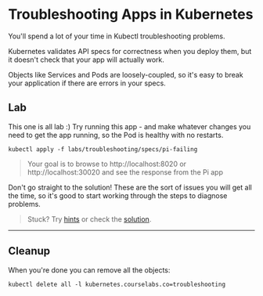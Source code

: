 # Troubleshooting Apps in Kubernetes

You'll spend a lot of your time in Kubectl troubleshooting problems.

Kubernetes validates API specs for correctness when you deploy them, but it doesn't check that your app will actually work.

Objects like Services and Pods are loosely-coupled, so it's easy to break your application if there are errors in your specs.

## Lab

This one is all lab :) Try running this app - and make whatever changes you need to get the app running, so the Pod is healthy with no restarts.

```
kubectl apply -f labs/troubleshooting/specs/pi-failing
```

> Your goal is to browse to http://localhost:8020 or http://localhost:30020 and see the response from the Pi app

Don't go straight to the solution! These are the sort of issues you will get all the time, so it's good to start working through the steps to diagnose problems.

> Stuck? Try [hints](hints.md) or check the [solution](solution.md).

___
## Cleanup

When you're done you can remove all the objects:

```
kubectl delete all -l kubernetes.courselabs.co=troubleshooting
```